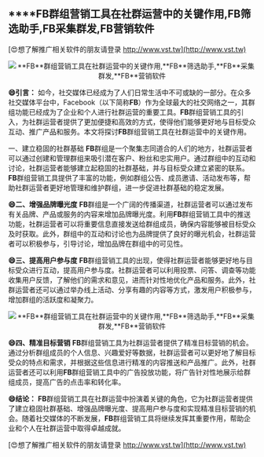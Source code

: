 ## ****FB**群组营销工具在社群运营中的关键作用,**FB**筛选助手,**FB**采集群发,**FB**营销软件**

[😍想了解推广相关软件的朋友请登录 http://www.vst.tw](http://www.vst.tw)

 <center><img src="https://vst.tw/MP4/tuiguang/png/3.png" alt="**FB**群组营销工具在社群运营中的关键作用,**FB**筛选助手,**FB**采集群发,**FB**营销软件"></center>

**😄引言：**
如今，社交媒体已经成为了人们日常生活中不可或缺的一部分。在众多社交媒体平台中，Facebook（以下简称**FB**）作为全球最大的社交网络之一，其群组功能已经成为了企业和个人进行社群运营的重要工具。**FB**群组营销工具的引入，为社群运营者提供了更加便捷和高效的方式，使得他们能够更好地与目标受众互动、推广产品和服务。本文将探讨**FB**群组营销工具在社群运营中的关键作用。

一、建立稳固的社群基础
**FB**群组是一个聚集志同道合的人们的地方，社群运营者可以通过创建和管理群组来吸引潜在客户、粉丝和忠实用户。通过群组中的互动和讨论，社群运营者能够建立起稳固的社群基础，并与目标受众建立紧密的联系。**FB**群组营销工具提供了丰富的功能，例如群组公告、成员邀请、活动发布等，帮助社群运营者更好地管理和维护群组，进一步促进社群基础的稳定发展。

**😄二、增强品牌曝光度**
**FB**群组是一个广阔的传播渠道，社群运营者可以通过发布有关品牌、产品或服务的内容来增加品牌曝光度。利用**FB**群组营销工具中的推送功能，社群运营者可以将重要信息直接发送给群组成员，确保内容能够被目标受众及时获取。此外，群组中的互动和讨论也为品牌提供了良好的曝光机会，社群运营者可以积极参与，引导讨论，增加品牌在群组中的可见性。

**😄三、提高用户参与度**
**FB**群组营销工具的出现，使得社群运营者能够更好地与目标受众进行互动，提高用户参与度。社群运营者可以利用投票、问答、调查等功能收集用户反馈，了解他们的需求和意见，进而针对性地优化产品和服务。此外，社群运营者还可以通过举办线上活动、分享有趣的内容等方式，激发用户积极参与，增加群组的活跃度和凝聚力。

 <center><img src="https://vst.tw/MP4/tuiguang/png/2.png" alt="**FB**群组营销工具在社群运营中的关键作用,**FB**筛选助手,**FB**采集群发,**FB**营销软件"></center>

**😄四、精准目标营销**
**FB**群组营销工具为社群运营者提供了精准目标营销的机会。通过分析群组成员的个人信息、兴趣爱好等数据，社群运营者可以更好地了解目标受众的特点和需求，并根据这些信息进行精准的内容推送和产品推广。此外，社群运营者还可以利用**FB**群组营销工具中的广告投放功能，将广告针对性地展示给群组成员，提高广告的点击率和转化率。

**😄结论：**
**FB**群组营销工具在社群运营中扮演着关键的角色，它为社群运营者提供了建立稳固社群基础、增强品牌曝光度、提高用户参与度和实现精准目标营销的机会。随着社交媒体的不断发展，**FB**群组营销工具将继续发挥其重要作用，帮助企业和个人在社群运营中取得卓越成就。

[😍想了解推广相关软件的朋友请登录 http://www.vst.tw](http://www.vst.tw)




